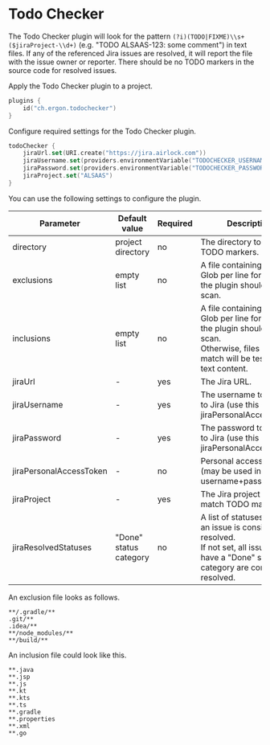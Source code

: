 Todo Checker
============

The Todo Checker plugin will look for the pattern `(?i)(TODO|FIXME)\\s+($jiraProject-\\d+)` (e.g. "TODO ALSAAS-123: some
comment") in text files. If any of the referenced Jira issues are resolved, it will report the file with the issue owner
or reporter. There should be no TODO markers in the source code for resolved issues.

Apply the Todo Checker plugin to a project.

```kotlin
plugins {
	id("ch.ergon.todochecker")
}
```

Configure required settings for the Todo Checker plugin.

```kotlin
todoChecker {
	jiraUrl.set(URI.create("https://jira.airlock.com"))
	jiraUsername.set(providers.environmentVariable("TODOCHECKER_USERNAME"))
	jiraPassword.set(providers.environmentVariable("TODOCHECKER_PASSWORD"))
	jiraProject.set("ALSAAS")
}
```

You can use the following settings to configure the plugin.

| Parameter               | Default value          | Required | Description                                                                                                                                                 |
|-------------------------|------------------------|----------|-------------------------------------------------------------------------------------------------------------------------------------------------------------|
| directory               | project directory      | no       | The directory to scan for TODO markers.                                                                                                                     |
| exclusions              | empty list             | no       | A file containing a Java Glob per line for files that the plugin should NOT scan.                                                                           |
| inclusions              | empty list             | no       | A file containing a Java Glob per line for files that the plugin should always scan.<br/>Otherwise, files that don't match will be tested for text content. |
| jiraUrl                 | -                      | yes      | The Jira URL.                                                                                                                                               |
| jiraUsername            | -                      | yes      | The username to connect to Jira (use this OR jiraPersonalAccessToken)                                                                                       |
| jiraPassword            | -                      | yes      | The password to connect to Jira (use this OR jiraPersonalAccessToken)                                                                                       |
| jiraPersonalAccessToken | -                      | no       | Personal access token (may be used instead of username+password)                                                                                            |
| jiraProject             | -                      | yes      | The Jira project key to match TODO markers.                                                                                                                 |
| jiraResolvedStatuses    | "Done" status category | no       | A list of statuses in which an issue is considered resolved.<br/>If not set, all issues that have a "Done" status category are considered resolved.         |

An exclusion file looks as follows.

```text
**/.gradle/**
.git/**
.idea/**
**/node_modules/**
**/build/**
```

An inclusion file could look like this.

```text
**.java
**.jsp
**.js
**.kt
**.kts
**.ts
**.gradle
**.properties
**.xml
**.go
```
